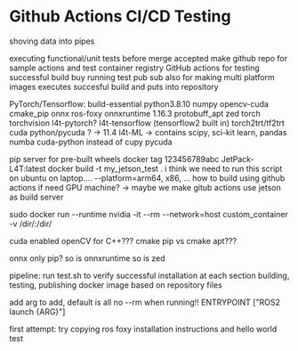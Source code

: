 # Github Actions CI/CD Testing
shoving data into pipes

executing functional/unit tests before merge accepted
make github repo for sample actions and test container registry
GitHub actions for testing successful build buy running test pub sub
also for making multi platform images
executes succesful build and puts into repository

PyTorch/Tensorflow:
build-essential
python3.8.10
numpy
opencv-cuda
cmake_pip
onnx
ros-foxy
onnxruntime 1.16.3
protobuff_apt
zed
torch
torchvision
l4t-pytorch?
l4t-tensorflow (tensorflow2 built in)
torch2trt/tf2trt
cuda python/pycuda ? -> 11.4
l4t-ML -> contains scipy, sci-kit learn, pandas
numba
cuda-python instead of cupy
pycuda 

pip server for pre-built wheels
docker tag 123456789abc JetPack-L4T:latest
docker build -t my_jetson_test .
i think we need to run this script on ubuntu on laptop....
--platform=arm64, x86, ...
how to build using github actions if need GPU machine? -> maybe we make gitub actions use jetson as build server

sudo docker run --runtime nvidia -it --rm --network=host custom_container -v /dir/:/dir/

cuda enabled openCV for C++???
cmake pip vs cmake apt???

onnx only pip?
so is onnxruntime
so is zed

pipeline: run test.sh to verify successful installation at each section
building, testing, publishing docker image based on repository files

add arg to add, default is all
no --rm when running!!
ENTRYPOINT ["ROS2 launch {ARG}"]

first attempt: try copying ros foxy installation instructions and hello world test

